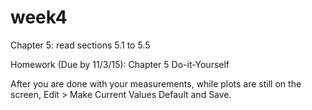 week4
=====

Chapter 5: read sections 5.1 to 5.5

Homework (Due by 11/3/15): Chapter 5 Do-it-Yourself

After you are done with your measurements, while plots are still on the screen, Edit > Make Current Values Default and Save.


